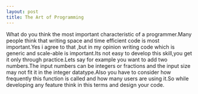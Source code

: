 ```yaml
---
layout: post
title: The Art of Programming
---
```

What do you think the most important characteristic of a programmer.Many  people think that writing space and  time efficient code is most important.Yes i agree to that ,but in my opinion writing code which is generic and scale-able is important.Its not easy to develop this skill,you get it only through practice.Lets say for example you want to add two numbers.The input numbers can be integers or fractions and the input size may not fit it in the integer datatype.Also you have to consider how frequently this function is called and how many users are using it.So while developing any feature think in this  terms  and design  your code.
